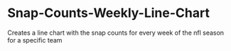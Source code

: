 # Snap-Counts-Weekly-Line-Chart
Creates a line chart with the snap counts for every week of the nfl season for a specific team
